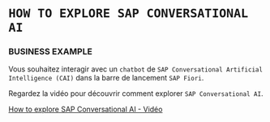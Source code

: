 # **`HOW TO EXPLORE SAP CONVERSATIONAL AI`**

### **BUSINESS EXAMPLE**

Vous souhaitez interagir avec un `chatbot` de `SAP Conversational Artificial Intelligence (CAI)` dans la barre de lancement `SAP Fiori`.

Regardez la vidéo pour découvrir comment explorer `SAP Conversational AI`.

[How to explore SAP Conversational AI - Vidéo](https://learning.sap.com/learning-journey/learn-the-basics-of-sap-fiori/using-sap-fiori-launchpad_a9103226-f903-4afb-b471-c07be29c59e3)
